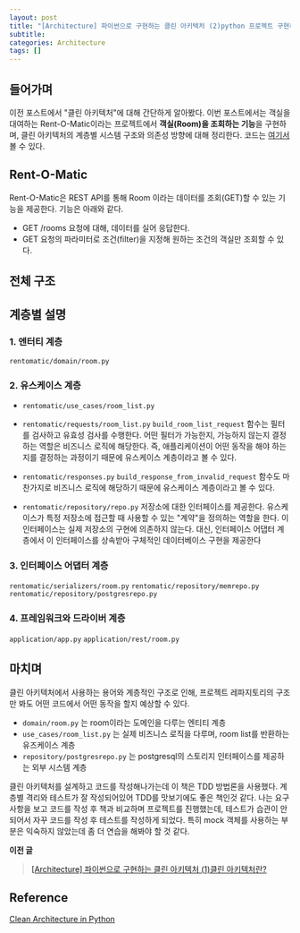 ```yaml
---
layout: post
title: "[Architecture] 파이썬으로 구현하는 클린 아키텍처 (2)python 프로젝트 구현하기"
subtitle:
categories: Architecture
tags: []
---
```


## 들어가며
이전 포스트에서 "클린 아키텍처"에 대해 간단하게 알아봤다. 이번 포스트에서는 객실을 대여하는 Rent-O-Matic이라는 프로젝트에서 **객실(Room)을 조회하는 기능**을 구현하며, 클린 아키텍처의 계층별 시스템 구조와 의존성 방향에 대해 정리한다. 코드는 [여기서](https://github.com/aohus/rentomatic/tree/second-edition) 볼 수 있다. 

## Rent-O-Matic
Rent-O-Matic은 REST API를 통해 Room 이라는 데이터를 조회(GET)할 수 있는 기능을 제공한다. 
기능은 아래와 같다. 
- GET /rooms 요청에 대해, 데이터를 실어 응답한다.
- GET 요청의 파라미터로 조건(filter)을 지정해 원하는 조건의 객실만 조회할 수 있다.

## 전체 구조


## 계층별 설명

### 1. 엔터티 계층
`rentomatic/domain/room.py`

### 2. 유스케이스 계층
- `rentomatic/use_cases/room_list.py`

- `rentomatic/requests/room_list.py`
`build_room_list_request` 함수는 필터를 검사하고 유효성 검사를 수행한다. 어떤 필터가 가능한지, 가능하지 않는지 결정하는 역할은 비즈니스 로직에 해당한다. 즉, 애플리케이션이 어떤 동작을 해야 하는지를 결정하는 과정이기 때문에 유스케이스 계층이라고 볼 수 있다. 

- `rentomatic/responses.py`
`build_response_from_invalid_request` 함수도 마찬가지로 비즈니스 로직에 해당하기 때문에 유스케이스 계층이라고 볼 수 있다. 

- `rentomatic/repository/repo.py`
저장소에 대한 인터페이스를 제공한다. 유스케이스가 특정 저장소에 접근할 때 사용할 수 있는 "계약"을 정의하는 역할을 한다. 이 인터페이스는 실제 저장소의 구현에 의존하지 않는다. 대신, 인터페이스 어댑터 계층에서 이 인터페이스를 상속받아 구체적인 데이터베이스 구현을 제공한다

### 3. 인터페이스 어댑터 계층
`rentomatic/serializers/room.py`
`rentomatic/repository/memrepo.py`
`rentomatic/repository/postgresrepo.py`

### 4. 프레임워크와 드라이버 계층
`application/app.py`
`application/rest/room.py`


## 마치며
클린 아키텍처에서 사용하는 용어와 계층적인 구조로 인해, 프로젝트 레파지토리의 구조만 봐도 어떤 코드에서 어떤 동작을 할지 예상할 수 있다. 
- `domain/room.py` 는 room이라는 도메인을 다루는 엔티티 계층
- `use_cases/room_list.py` 는 실제 비즈니스 로직을 다루며, room list를 반환하는 유즈케이스 계층
- `repository/postgresrepo.py` 는 postgresql의 스토리지 인터페이스를 제공하는 외부 시스템 계층

클린 아키텍처를 설계하고 코드를 작성해나가는데 이 책은 TDD 방법론을 사용했다. 계층별 격리와 테스트가 잘 작성되어있어 TDD를 맛보기에도 좋은 책인것 같다. 나는 요구사항을 보고 코드를 작성 후 책과 비교하며 프로젝트를 진행했는데, 테스트가 습관이 안되어서 자꾸 코드를 작성 후 테스트를 작성하게 되었다. 특히 mock 객체를 사용하는 부분은 익숙하지 않았는데 좀 더 연습을 해봐야 할 것 같다. 


**이전 글**
> [\[Architecture\] 파이썬으로 구현하는 클린 아키텍처 (1)클린 아키텍처란?](https://aohus.github.io/architecture/2024/09/05/clean-architectures-in-python-1.html/)

## Reference  
[Clean Architecture in Python](https://leanpub.com/clean-architectures-in-python)